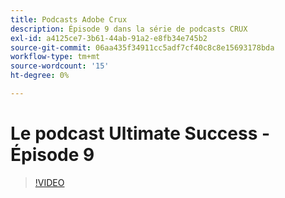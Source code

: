 ```yaml
---
title: Podcasts Adobe Crux
description: Épisode 9 dans la série de podcasts CRUX
exl-id: a4125ce7-3b61-44ab-91a2-e8fb34e745b2
source-git-commit: 06aa435f34911cc5adf7cf40c8c8e15693178bda
workflow-type: tm+mt
source-wordcount: '15'
ht-degree: 0%

---
```


# Le podcast Ultimate Success - Épisode 9

>[!VIDEO](https://video.tv.adobe.com/v/3429770?quality=12learn=on)
